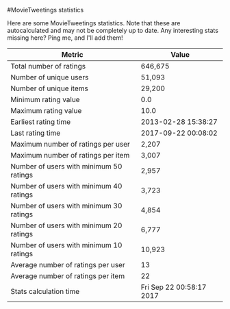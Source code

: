 #MovieTweetings statistics

Here are some MovieTweetings statistics. Note that these are autocalculated and may not be completely up to date. Any interesting stats missing here? Ping me, and I'll add them!

Metric | Value
--- | ---
Total number of ratings                 | 646,675
Number of unique users                  | 51,093
Number of unique items                  | 29,200
Minimum rating value                    | 0.0
Maximum rating value                    | 10.0
Earliest rating time                    | 2013-02-28 15:38:27
Last rating time                        | 2017-09-22 00:08:02
Maximum number of ratings per user      | 2,207
Maximum number of ratings per item      | 3,007
Number of users with minimum 50 ratings | 2,957
Number of users with minimum 40 ratings | 3,723
Number of users with minimum 30 ratings | 4,854
Number of users with minimum 20 ratings | 6,777
Number of users with minimum 10 ratings | 10,923
Average number of ratings per user      | 13
Average number of ratings per item      | 22
Stats calculation time                  | Fri Sep 22 00:58:17 2017

